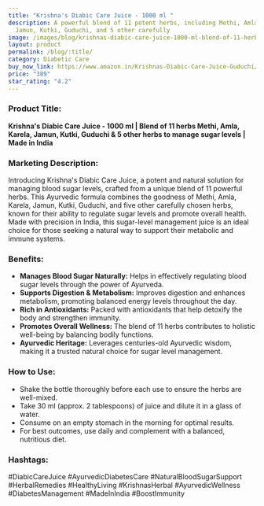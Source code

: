 ```yaml
---
title: "Krishna's Diabic Care Juice - 1000 ml "
description: A powerful blend of 11 potent herbs, including Methi, Amla, Karela,
  Jamun, Kutki, Guduchi, and 5 other carefully
image: /images/blog/krishnas-diabic-care-juice-1000-ml-blend-of-11-herbs-methi-amla-karela-jamun-kutki-guduchi-and-5-other-herbs-to-manage-sugar-levels-made-in-india.webp
layout: product
permalink: /blog/:title/
category: Diabetic Care
buy_now_link: https://www.amazon.in/Krishnas-Diabic-Care-Juice-Guduchi/dp/B07B6NKPFT/ref=tag=ayushmonk-21?th=1
price: "389"
star_rating: "4.2"
---
```

### Product Title:

**Krishna's Diabic Care Juice - 1000 ml | Blend of 11 herbs Methi, Amla, Karela, Jamun, Kutki, Guduchi & 5 other herbs to manage sugar levels | Made in India**

###  Marketing Description:

Introducing Krishna's Diabic Care Juice, a potent and natural solution for managing blood sugar levels, crafted from a unique blend of 11 powerful herbs. This Ayurvedic formula combines the goodness of Methi, Amla, Karela, Jamun, Kutki, Guduchi, and five other carefully chosen herbs, known for their ability to regulate sugar levels and promote overall health. Made with precision in India, this sugar-level management juice is an ideal choice for those seeking a natural way to support their metabolic and immune systems.

### Benefits:
- **Manages Blood Sugar Naturally:** Helps in effectively regulating blood sugar levels through the power of Ayurveda.  
- **Supports Digestion & Metabolism:** Improves digestion and enhances metabolism, promoting balanced energy levels throughout the day.  
- **Rich in Antioxidants:** Packed with antioxidants that help detoxify the body and strengthen immunity.  
- **Promotes Overall Wellness:** The blend of 11 herbs contributes to holistic well-being by balancing bodily functions.  
- **Ayurvedic Heritage:** Leverages centuries-old Ayurvedic wisdom, making it a trusted natural choice for sugar level management.

### How to Use:
- Shake the bottle thoroughly before each use to ensure the herbs are well-mixed.  
- Take 30 ml (approx. 2 tablespoons) of juice and dilute it in a glass of water.  
- Consume on an empty stomach in the morning for optimal results.  
- For best outcomes, use daily and complement with a balanced, nutritious diet.

### Hashtags: 
#DiabicCareJuice #AyurvedicDiabetesCare #NaturalBloodSugarSupport #HerbalRemedies #HealthyLiving #KrishnasHerbal #AyurvedicWellness #DiabetesManagement #MadeInIndia #BoostImmunity
